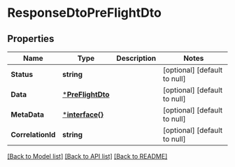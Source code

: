 # ResponseDtoPreFlightDto

## Properties
Name | Type | Description | Notes
------------ | ------------- | ------------- | -------------
**Status** | **string** |  | [optional] [default to null]
**Data** | [***PreFlightDto**](PreFlightDTO.md) |  | [optional] [default to null]
**MetaData** | [***interface{}**](interface{}.md) |  | [optional] [default to null]
**CorrelationId** | **string** |  | [optional] [default to null]

[[Back to Model list]](../README.md#documentation-for-models) [[Back to API list]](../README.md#documentation-for-api-endpoints) [[Back to README]](../README.md)

